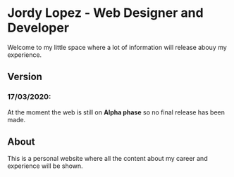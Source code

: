 # Jordy Lopez - Web Designer and Developer
Welcome to my little space where a lot of information will release abouy my experience.

## Version

### 17/03/2020: 
At the moment the web is still on **Alpha phase** so no final release has been made.

## About
This is a personal website where all the content about my career and experience will be shown.


